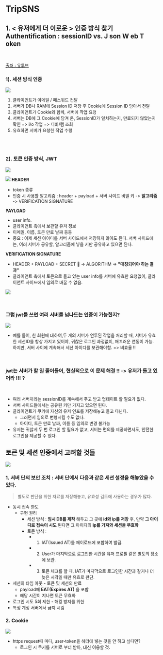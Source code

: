 # TripSNS

## 1. < 유저에게 더 이로운 > 인증 방식 찾기 Authentification : sessionID vs. J son W eb T oken
<br>

[ 출처 : 유투브 ](https://www.youtube.com/watch?v=7Q17ubqLfaM)<br>


### 1). 세션 방식 인증
![](./images/2021-01-23-23-33-24.png)

1. 클라이언트가 이메일 / 패스워드 전달
2. 서버가 DB나 RAM에 Session ID 저장 후 Cookie에 Session ID 담아서 전달
3. 클라이언트가 Cookie와 함께, 서버에 작업 요청
4. 서버는 DB에 그 Cookie에 담겨 온, SessionID가 일치하는지, 만료되지 않았는지 확인 => i/o 작업 => 디비/램 조회
5. 유효하면 서버가 요청한 작업 수행
<br>
<br>

### 2). 토큰 인증 방식, JWT<br>

![](./images/2021-01-23-23-38-02.png)

![](./images/2021-01-24-00-02-10.png)
__HEADER__<br>
* token 종류
* 인증 시 사용할 알고리즘 : header + payload + 서버 사이드 비밀 키 -> __알고리즘__ -> VERIFICATION SIGNATURE<br>

__PAYLOAD__<br>
* user info.
* 클라이언트 측에서 보관할 유저 정보
* 이메일, 이름, 토큰 만료 날짜 등등
* 중요 : 이제 세션 아이디를 서버 사이드에서 저장하지 않아도 된다. 서버 사이드에는, 여러 서버가 공유할, 알고리즘에 넣을 키만 공유하고 있으면 된다.<br>
  
__VERIFICATION SIGNATURE__<br>

* HEADER + PAYLOAD + SECRET 🔑 -> ALGORITHM => __"매칭되어야 하는 결과"__
* 클라이언트 측에서 토큰으로 들고 있는 user info를 서버에 유효한 요청없이, 클라이언트 사이드에서 임의로 바꿀 수 없음.


![](./images/2021-01-24-00-03-59.png)

<br>

### 그럼 jwt를 쓰면 여러 서버를 넘나드는 인증이 가능한지?<br>

![](./images/2021-01-24-00-07-48.png)

* 예를 들어, 한 회원에 대하여,두 개의 서버가 연루된 작업을 처리할 때, 서버가 유효한 세션ID를 항상 가지고 있어야, 귀찮은 로그인 과정없이, 매끄러운 연동이 가능. 하지만, 서버 사이에 계속해서 세션 아이디를 보관해야함. => 비효율 !!
<br>

### jwt는 서버가 할 일 줄어들어, 현실적으로 이 문제 해결 !! -> 유저가 들고 있어라 !!! ?
<br>

* 여러 서버끼리는 sessionID를 계속해서 주고 받고 업데이트 할 필요가 없다.
* 서버 사이드들에서는 공유된 키만 가지고 있으면 된다. 
* 클라이언트가 쿠키에 자신의 유저 인포를 저장해놓고 들고 다닌다.
  * 그러면서 임의로 변형시킬 수도 없다.
  * 아이디, 토큰 만료 날짜, 이름 등 임의로 변경 불가능
* 유저는 귀찮게 두 번 로그인 할 필요가 없고, 서버는 편의를 제공하면서도, 안전한 로그인을 제공할 수 있다.


## 토큰 및 세션 인증에서 고려할 것들
![](./images/2021-01-24-10-22-12.png)
### __1. 서버 단의 보안 조치 : 서버 단에서 다음과 같은 세션 설정을 해놓았을 수 있다.__<br>
  > 별도로 판단을 위한 자료를 저장해놓고, 유효성 검토에 사용하는 경우가 많다.
  * 동시 접속 한도
    * 구현 원리
      * 세션 방식 : __임시 DB를 제작__ 해두고 그 곳에 __id와 ip를 저장__ 후, 만약 __그 아이디로 접속이 시도__ 된다면 그 아이디의 __ip를 가져와 세션을 무효화__
      * 토큰 방식 : 
        * 1. IAT(Issued AT)를 페이로드에 포함하여 발급.
        * 2. User가 마지막으로 로그인한 시간을 유저 프로필 같은 별도의 장소에 보관.
        * 3. 토큰 체크를 할 때, IAT가 마지막으로 로그인한 시간과 같거나 더 늦은 시각일 때만 유효로 판단.
  * 세션의 타임 아웃 - 토큰 및 세션의 만료
    * payload에 __EAT(Expires AT)__ 을 포함
    * 해당 시간이 지나면 토큰 무효화
  * 로그인 시도 5회 제한 - 해킹 방지를 위한
  * 특정 계정 서버에서 금지 시킴<br>
   
### __2. Cookie__<br>
 
  ![](./images/2021-01-24-10-24-45.png)
  <br>

  * https request때 마다, user-token을 헤더에 넣는 것을 안 하고 싶다면?
    * 로그인 시 쿠키를 서버로 부터 받아, 대신 이용할 것. 